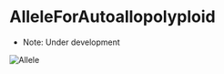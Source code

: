 # AlleleForAutoallopolyploid

- Note: Under development

![Allele](https://user-images.githubusercontent.com/52374093/205582444-85d7bba2-dea5-46fc-9c11-665284340356.jpg)
